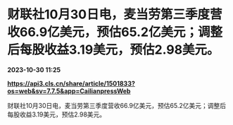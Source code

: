 # 财联社10月30日电，麦当劳第三季度营收66.9亿美元，预估65.2亿美元；调整后每股收益3.19美元，预估2.98美元。

**2023-10-30 11:25**

**https://api3.cls.cn/share/article/1501833?os=web&sv=7.7.5&app=CailianpressWeb**

财联社10月30日电，麦当劳第三季度营收66.9亿美元，预估65.2亿美元；调整后每股收益3.19美元，预估2.98美元。